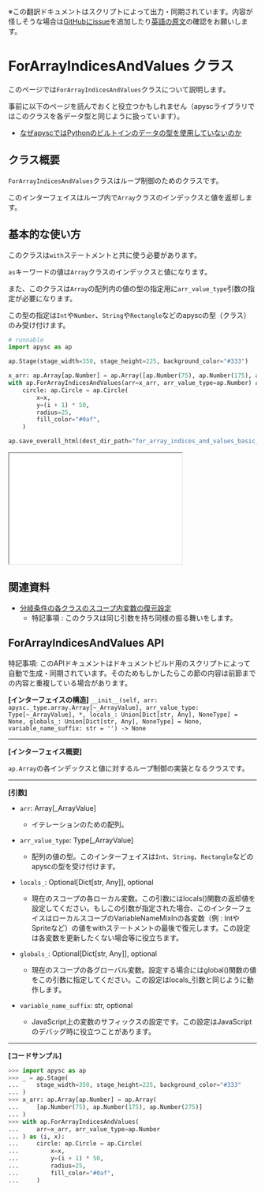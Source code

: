 <span class="inconspicuous-txt">※この翻訳ドキュメントはスクリプトによって出力・同期されています。内容が怪しそうな場合は<a href="https://github.com/simon-ritchie/apysc/issues" target="_blank">GitHubにissue</a>を追加したり[英語の原文](https://simon-ritchie.github.io/apysc/en/for_array_indices_and_values.html)の確認をお願いします。</span>

# ForArrayIndicesAndValues クラス

このページでは`ForArrayIndicesAndValues`クラスについて説明します。

事前に以下のページを読んでおくと役立つかもしれません（apyscライブラリではこのクラスを各データ型と同じように扱っています）。

- [なぜapyscではPythonのビルトインのデータの型を使用していないのか](jp_why_apysc_doesnt_use_python_builtin_data_type.md)

## クラス概要

`ForArrayIndicesAndValues`クラスはループ制御のためのクラスです。

このインターフェイスはループ内で`Array`クラスのインデックスと値を返却します。

## 基本的な使い方

このクラスは`with`ステートメントと共に使う必要があります。

`as`キーワードの値は`Array`クラスのインデックスと値になります。

また、このクラスは`Array`の配列内の値の型の指定用に`arr_value_type`引数の指定が必要になります。

この型の指定は`Int`や`Number`、`String`や`Rectangle`などのapyscの型（クラス）のみ受け付けます。

```py
# runnable
import apysc as ap

ap.Stage(stage_width=350, stage_height=225, background_color="#333")

x_arr: ap.Array[ap.Number] = ap.Array([ap.Number(75), ap.Number(175), ap.Number(275)])
with ap.ForArrayIndicesAndValues(arr=x_arr, arr_value_type=ap.Number) as (i, x):
    circle: ap.Circle = ap.Circle(
        x=x,
        y=(i + 1) * 50,
        radius=25,
        fill_color="#0af",
    )

ap.save_overall_html(dest_dir_path="for_array_indices_and_values_basic_usage_1/")
```

<iframe src="static/for_array_indices_and_values_basic_usage_1/index.html" width="350" height="225"></iframe>

## 関連資料

- [分岐条件の各クラスのスコープ内変数の復元設定](jp_branch_instruction_variables_reverting_setting.md)
  - 特記事項 : このクラスは同じ引数を持ち同様の振る舞いをします。

## ForArrayIndicesAndValues API

<span class="inconspicuous-txt">特記事項: このAPIドキュメントはドキュメントビルド用のスクリプトによって自動で生成・同期されています。そのためもしかしたらこの節の内容は前節までの内容と重複している場合があります。</span>

**[インターフェイスの構造]** `__init__(self, arr: apysc._type.array.Array[~_ArrayValue], arr_value_type: Type[~_ArrayValue], *, locals_: Union[Dict[str, Any], NoneType] = None, globals_: Union[Dict[str, Any], NoneType] = None, variable_name_suffix: str = '') -> None`<hr>

**[インターフェイス概要]**

`ap.Array`の各インデックスと値に対するループ制御の実装となるクラスです。<hr>

**[引数]**

- `arr`: Array[_ArrayValue]
  - イテレーションのための配列。

- `arr_value_type`: Type[_ArrayValue]
  - 配列の値の型。このインターフェイスは`Int`、`String`、`Rectangle`などのapyscの型を受け付けます。

- `locals_`: Optional[Dict[str, Any]], optional
  - 現在のスコープの各ローカル変数。この引数にはlocals()関数の返却値を設定してください。もしこの引数が指定された場合、このインターフェイスはローカルスコープのVariableNameMixInの各変数（例 : IntやSpriteなど）の値をwithステートメントの最後で復元します。この設定は各変数を更新したくない場合等に役立ちます。

- `globals_`: Optional[Dict[str, Any]], optional
  - 現在のスコープの各グローバル変数。設定する場合にはglobal()関数の値をこの引数に指定してください。この設定はlocals_引数と同じように動作します。

- `variable_name_suffix`: str, optional
  - JavaScript上の変数のサフィックスの設定です。この設定はJavaScriptのデバッグ時に役立つことがあります。

<hr>

**[コードサンプル]**

```py
>>> import apysc as ap
>>> _ = ap.Stage(
...     stage_width=350, stage_height=225, background_color="#333"
... )
>>> x_arr: ap.Array[ap.Number] = ap.Array(
...     [ap.Number(75), ap.Number(175), ap.Number(275)]
... )
>>> with ap.ForArrayIndicesAndValues(
...     arr=x_arr, arr_value_type=ap.Number
... ) as (i, x):
...     circle: ap.Circle = ap.Circle(
...         x=x,
...         y=(i + 1) * 50,
...         radius=25,
...         fill_color="#0af",
...     )
```
